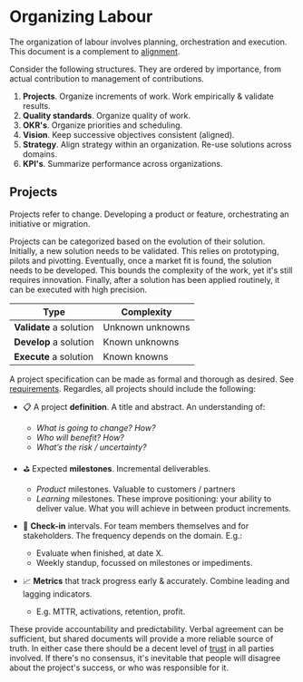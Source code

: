 # Organizing Labour

The organization of labour involves planning, orchestration and execution. This document is a complement to [alignment](../alignment/alignment.md).

Consider the following structures. They are ordered by importance, from actual contribution to management of contributions.

1. **Projects**. Organize increments of work. Work empirically & validate results.
2. **Quality standards**. Organize quality of work.
3. **OKR's**. Organize priorities and scheduling.
4. **Vision**. Keep successive objectives consistent (aligned).
5. **Strategy**. Align strategy within an organization. Re-use solutions across domains.
6. **KPI's**. Summarize performance across organizations.

## Projects

Projects refer to change. Developing a product or feature, orchestrating an initiative or migration.

Projects can be categorized based on the evolution of their solution. Initially, a new solution needs to be validated. This relies on prototyping, pilots and pivotting. Eventually, once a market fit is found, the solution needs to be developed. This bounds the complexity of the work, yet it's still requires innovation. Finally, after a solution has been applied routinely, it can be executed with high precision.

| Type                    | Complexity       |
| ----------------------- | ---------------- |
| **Validate** a solution | Unknown unknowns |
| **Develop** a solution  | Known unknowns   |
| **Execute** a solution  | Known knowns     |

A project specification can be made as formal and thorough as desired. See [requirements](project-requirements.md). Regardles, all projects should include the following:

- 📋 A project **definition**. A title and abstract. An understanding of:
  - *What is going to change? How?*
  - *Who will benefit? How?*
  - *What’s the risk / uncertainty?*

- ⛳ Expected **milestones**. Incremental deliverables.
  - *Product* milestones. Valuable to customers / partners
  - *Learning* milestones. These improve positioning: your ability to deliver value. What you will achieve in between product increments.
- 📅 **Check-in** intervals. For team members themselves and for stakeholders. The frequency depends on the domain. E.g.:
  - Evaluate when finished, at date X.
  - Weekly standup, focussed on milestones or impediments.
- 📈 **Metrics** that track progress early & accurately. Combine leading and lagging indicators.
  - E.g. MTTR, activations, retention, profit.

These provide accountability and predictability. Verbal agreement can be sufficient, but shared documents will provide a more reliable source of truth. In either case there should be a decent level of [trust](../collaboration/trust.md) in all parties involved. If there's no consensus, it's inevitable that people will disagree about the project's success, or who was responsible for it.
